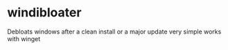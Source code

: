 # windibloater
Debloats windows after a clean install or a major update very simple works with winget
